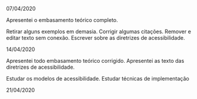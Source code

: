 07/04/2020

Apresentei o embasamento teórico completo.

Retirar alguns exemplos em demasia.
Corrigir algumas citações.
Remover e editar texto sem conexão.
Escrever sobre as diretrizes de acessibilidade.

14/04/2020

Apresentei todo embasamento teórico corrigido.
Apresentei as texto das diretrizes de acessibilidade.

Estudar os modelos de acessibilidade.
Estudar técnicas de implementação

21/04/2020




